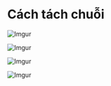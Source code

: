 # Cách tách chuỗi 

![Imgur](https://i.imgur.com/VIVQ4Pd.png)  

![Imgur](https://i.imgur.com/OBjxoP4.png)  

![Imgur](https://i.imgur.com/ni1lF0n.png)  

![Imgur](https://i.imgur.com/lBdh6Jy.png)  